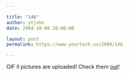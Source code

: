 ```yaml
---

title: "146"
author: ytjohn
date: 2004-10-08 20:00:00

layout: post
permalink: https://www.yourtech.us/2004/146

---
```

OIF II pictures are uploaded! Check them <a href="http://www.sqbnet.net/pics/OIF2/">out</a>!
